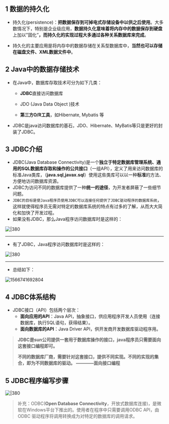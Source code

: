 
## 1 数据的持久化

- 持久化(persistence)：**把数据保存到可掉电式存储设备中以供之后使用**。大多数情况下，特别是企业级应用，**数据持久化意味着将内存中的数据保存到硬盘**上加以”固化”**，而持久化的实现过程大多通过各种关系数据库来完成**。

- 持久化的主要应用是将内存中的数据存储在关系型数据库中，**当然也可以存储在磁盘文件、XML数据文件中**。

## 2 Java中的数据存储技术

- 在Java中，数据库存取技术可分为如下几类：

  - **JDBC**直接访问数据库

  - JDO (Java Data Object )技术

  - **第三方O/R工具**，如Hibernate, Mybatis 等

- JDBC是java访问数据库的基石，JDO、Hibernate、MyBatis等只是更好的封装了JDBC。

## 3 JDBC介绍

- JDBC(Java Database Connectivity)是一个**独立于特定数据库管理系统、通用的SQL数据库存取和操作的公共接口**（一组API），定义了用来访问数据库的标准Java类库，（**java.sql,javax.sql**）使用这些类库可以以一种**标准**的方法、方便地访问数据库资源。
- JDBC为访问不同的数据库提供了一种**统一的途径**，为开发者屏蔽了一些细节问题。
- `JDBC的目标是使Java程序员使用JDBC可以连接任何提供了JDBC驱动程序的数据库系统`，这样就使得程序员无需对特定的数据库系统的特点有过多的了解，从而大大简化和加快了开发过程。
- 如果没有JDBC，那么Java程序访问数据库时是这样的：

![|380](https://my-obsidian-image.oss-cn-guangzhou.aliyuncs.com/2024/04/7921c9722e3245d3060655668cf42f42.png)

***
- 有了JDBC，Java程序访问数据库时是这样的：


![|380](https://my-obsidian-image.oss-cn-guangzhou.aliyuncs.com/2024/04/7a6144b05bba6347861f12c294e0c59e.png)


***

- 总结如下：

![1566741692804](1566741692804.png)

## 4 JDBC体系结构

- JDBC接口（API）包括两个层次：
  - **面向应用的API**：Java API，抽象接口，供应用程序开发人员使用（连接数据库，执行SQL语句，获得结果）。
  -  **面向数据库的API**：Java Driver API，供开发商开发数据库驱动程序用。

> **JDBC是sun公司提供一套用于数据库操作的接口，java程序员只需要面向这套接口编程即可。**
>
> **不同的数据库厂商，需要针对这套接口，提供不同实现。不同的实现的集合，即为不同数据库的驱动。				————面向接口编程**

## 5 JDBC程序编写步骤


![|380](https://my-obsidian-image.oss-cn-guangzhou.aliyuncs.com/2024/04/8e8bd6bd0c362d29c340794f5cd2a707.png)



> 补充：ODBC(**Open Database Connectivity**，开放式数据库连接)，是微软在Windows平台下推出的。使用者在程序中只需要调用ODBC API，由 ODBC 驱动程序将调用转换成为对特定的数据库的调用请求。